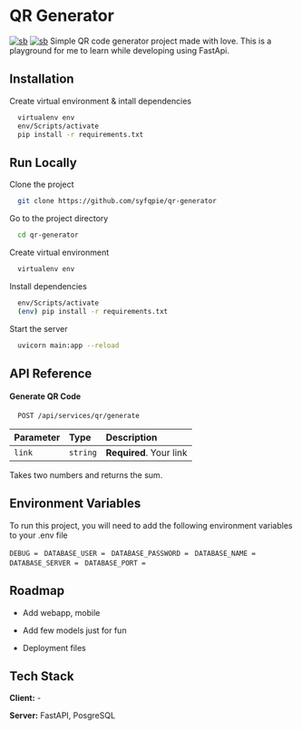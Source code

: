
# QR Generator 
[![sb](https://flat.badgen.net/badge/icon/kofi/black?icon=kofi&label)](https://github.com/syfqpie/qr-generator) [![sb](https://flat.badgen.net/badge/icon/koding/black?icon=terminal&label)](https://github.com/syfqpie/qr-generator)
Simple QR code generator project made with love. This is a playground for me to learn while developing using FastApi.


## Installation

Create virtual environment & intall dependencies

```bash
  virtualenv env
  env/Scripts/activate
  pip install -r requirements.txt
```
    
## Run Locally

Clone the project

```bash
  git clone https://github.com/syfqpie/qr-generator
```

Go to the project directory

```bash
  cd qr-generator
```

Create virtual environment

```bash
  virtualenv env
```
Install dependencies

```bash
  env/Scripts/activate
  (env) pip install -r requirements.txt
```

Start the server

```bash
  uvicorn main:app --reload
```

  
## API Reference

#### Generate QR Code

```http
  POST /api/services/qr/generate
```

| Parameter | Type     | Description                |
| :-------- | :------- | :------------------------- |
| `link` | `string` | **Required**. Your link |


Takes two numbers and returns the sum.

  
## Environment Variables

To run this project, you will need to add the following environment variables to your .env file

`DEBUG = `
`DATABASE_USER = `
`DATABASE_PASSWORD = `
`DATABASE_NAME = `
`DATABASE_SERVER = `
`DATABASE_PORT = `

  
## Roadmap

- Add webapp, mobile

- Add few models just for fun

- Deployment files

  
## Tech Stack

**Client:** -

**Server:** FastAPI, PosgreSQL